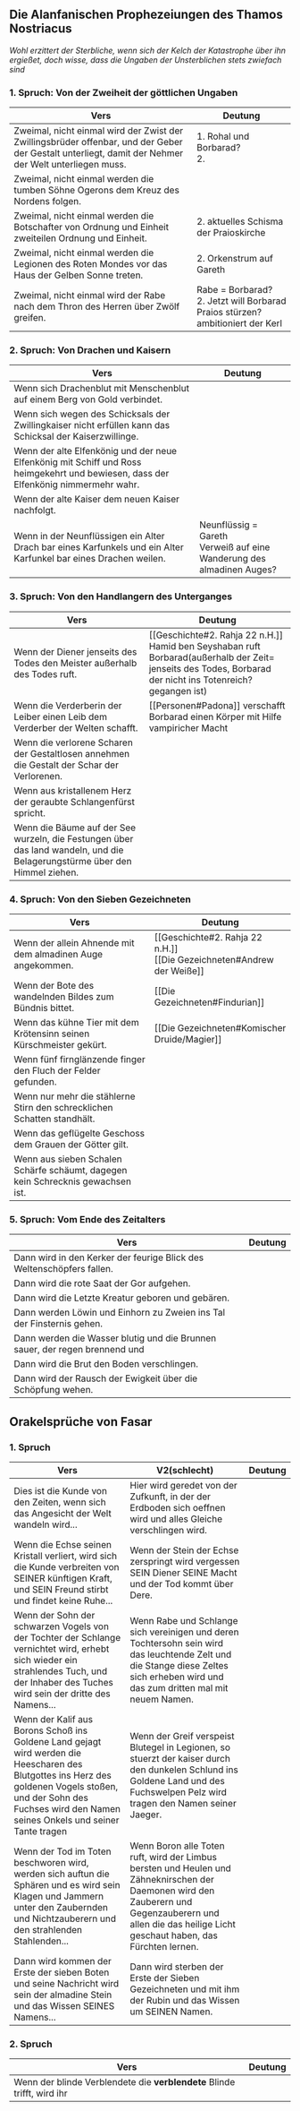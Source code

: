 ## Die Alanfanischen Prophezeiungen des Thamos Nostriacus

*Wohl erzittert der Sterbliche, wenn sich der Kelch der Katastrophe über ihn ergießet, doch wisse, dass die Ungaben der Unsterblichen stets zwiefach sind*

### 1. Spruch: Von der Zweiheit der göttlichen Ungaben
| Vers                                                                                                                                                 | Deutung                                                                          |
| ---------------------------------------------------------------------------------------------------------------------------------------------------- | -------------------------------------------------------------------------------- |
| Zweimal, nicht einmal wird der Zwist der Zwillingsbrüder offenbar, und der Geber der Gestalt unterliegt, damit der Nehmer der Welt unterliegen muss. | 1. Rohal und Borbarad?<br>2.                                                     |
| Zweimal, nicht einmal werden die tumben Söhne Ogerons dem Kreuz des Nordens folgen.                                                                  |                                                                                  |
| Zweimal, nicht einmal werden die Botschafter von Ordnung und Einheit zweiteilen Ordnung und Einheit.                                                 | 2. aktuelles Schisma der Praioskirche                                            |
| Zweimal, nicht einmal werden die Legionen des Roten Mondes vor das Haus der Gelben Sonne treten.                                                     | 2. Orkenstrum auf Gareth                                                         |
| Zweimal, nicht einmal wird der Rabe nach dem Thron des Herren über Zwölf greifen.                                                                    | Rabe = Borbarad?<br>2. Jetzt will Borbarad Praios stürzen? ambitioniert der Kerl |

### 2. Spruch: Von Drachen und Kaisern 
| Vers                                                                                                                                | Deutung                                                                 |
| ----------------------------------------------------------------------------------------------------------------------------------- | ----------------------------------------------------------------------- |
| Wenn sich Drachenblut mit Menschenblut auf einem Berg von Gold verbindet.                                                           |                                                                         |
| Wenn sich wegen des Schicksals der Zwillingkaiser nicht erfüllen kann das Schicksal der Kaiserzwillinge.                            |                                                                         |
| Wenn der alte Elfenkönig und der neue Elfenkönig mit Schiff und Ross heimgekehrt und bewiesen, dass der Elfenkönig nimmermehr wahr. |                                                                         |
| Wenn der alte Kaiser dem neuen Kaiser nachfolgt.                                                                                    |                                                                         |
| Wenn in der Neunflüssigen ein Alter Drach bar eines Karfunkels und ein Alter Karfunkel bar eines Drachen weilen.                    | Neunflüssig = Gareth<br>Verweiß auf eine Wanderung des almadinen Auges? |

### 3. Spruch: Von den Handlangern des Unterganges 
| Vers                                                                                                                      | Deutung                                                                                                                                                       |
| ------------------------------------------------------------------------------------------------------------------------- | ------------------------------------------------------------------------------------------------------------------------------------------------------------- |
| Wenn der Diener jenseits des Todes den Meister außerhalb des Todes ruft.                                                  | [[Geschichte#2. Rahja 22 n.H.]]<br>Hamid ben Seyshaban ruft Borbarad(außerhalb der Zeit= jenseits des Todes, Borbarad der nicht ins Totenreich? gegangen ist) |
| Wenn die Verderberin der Leiber einen Leib dem Verderber der Welten schafft.                                              | [[Personen#Padona]] verschafft Borbarad einen Körper mit Hilfe vampiricher Macht                                                                              |
| Wenn die verlorene Scharen der Gestaltlosen annehmen die Gestalt der Schar der Verlorenen.                                |                                                                                                                                                               |
| Wenn aus kristallenem Herz der geraubte Schlangenfürst spricht.                                                           |                                                                                                                                                               |
| Wenn die Bäume auf der See wurzeln, die Festungen über das land wandeln, und die Belagerungstürme über den Himmel ziehen. |                                                                                                                                                               |

### 4. Spruch: Von den Sieben Gezeichneten 
| Vers                                                                            | Deutung                                                                   |
| ------------------------------------------------------------------------------- | ------------------------------------------------------------------------- |
| Wenn der allein Ahnende mit dem almadinen Auge angekommen.                      | [[Geschichte#2. Rahja 22 n.H.]] <br>[[Die Gezeichneten#Andrew der Weiße]] |
| Wenn der Bote des wandelnden Bildes zum Bündnis bittet.                         | [[Die Gezeichneten#Findurian]]                                            |
| Wenn das kühne Tier mit dem Krötensinn seinen Kürschmeister gekürt.             | [[Die Gezeichneten#Komischer Druide/Magier]]                              |
| Wenn fünf firnglänzende finger den Fluch der Felder gefunden.                   |                                                                           |
| Wenn nur mehr die stählerne Stirn den schrecklichen Schatten standhält.         |                                                                           |
| Wenn das geflügelte Geschoss dem Grauen der Götter gilt.                        |                                                                           |
| Wenn aus sieben Schalen Schärfe schäumt, dagegen kein Schrecknis gewachsen ist. |                                                                           |

### 5. Spruch: Vom Ende des Zeitalters 
|Vers|Deutung|
|---|---|
|Dann wird in den Kerker der feurige Blick des Weltenschöpfers fallen. ||
|Dann wird die rote Saat der Gor aufgehen. ||
|Dann wird die Letzte Kreatur geboren und gebären. ||
|Dann werden Löwin und Einhorn zu Zweien ins Tal der Finsternis gehen. ||
|Dann werden die Wasser blutig und die Brunnen sauer, der regen brennend und|| das Land schimmelig. 
|Dann wird die Brut den Boden verschlingen.||
|Dann wird der Rausch der Ewigkeit über die Schöpfung wehen.||

## Orakelsprüche von Fasar
### 1. Spruch
| Vers                                                                                                                                                                                                                 | V2(schlecht)                                                                                                                                                                                              | Deutung |
| -------------------------------------------------------------------------------------------------------------------------------------------------------------------------------------------------------------------- | --------------------------------------------------------------------------------------------------------------------------------------------------------------------------------------------------------- | ------- |
| Dies ist die Kunde von den Zeiten, wenn sich das Angesicht der Welt wandeln wird...                                                                                                                                  | Hier wird geredet von der Zufkunft, in der der Erdboden sich oeffnen wird und alles Gleiche verschlingen wird.                                                                                            |         |
| Wenn die Echse seinen Kristall verliert, wird sich die Kunde verbreiten von SEINER künftigen Kraft, und SEIN Freund stirbt und findet keine Ruhe...                                                                  | Wenn der Stein der Echse zerspringt wird vergessen SEIN Diener SEINE Macht und der Tod kommt über Dere.                                                                                                   |         |
| Wenn der Sohn der schwarzen Vogels von der Tochter der Schlange vernichtet wird, erhebt sich wieder ein strahlendes Tuch, und der Inhaber des Tuches wird sein der dritte des Namens...                              | Wenn Rabe und Schlange sich vereinigen und deren Tochtersohn sein wird das leuchtende Zelt und die Stange diese Zeltes sich erheben wird und das zum dritten mal mit neuem Namen.                         |         |
| Wenn der Kalif aus Borons Schoß ins Goldene Land gejagt wird werden die Heescharen des Blutgottes ins Herz des goldenen Vogels stoßen, und der Sohn des Fuchses wird den Namen seines Onkels und seiner Tante tragen | Wenn der Greif verspeist Blutegel in Legionen, so stuerzt der kaiser durch den dunkelen Schlund ins Goldene Land und des Fuchswelpen Pelz wird tragen den Namen seiner Jaeger.                            |         |
| Wenn der Tod im Toten beschworen wird, werden sich auftun die Sphären und es wird sein Klagen und Jammern unter den Zaubernden und Nichtzauberern und den strahlenden Stahlenden...                                  | Wenn Boron alle Toten ruft, wird der Limbus bersten und Heulen und Zähneknirschen der Daemonen wird den Zauberern und Gegenzauberern und allen die das heilige Licht geschaut haben, das Fürchten lernen. |         |
| Dann wird kommen der Erste der sieben Boten und seine Nachricht wird sein der almadine Stein und das Wissen SEINES Namens...                                                                                         | Dann wird sterben der Erste der Sieben Gezeichneten und mit ihm der Rubin und das Wissen um SEINEN Namen.                                                                                                 |         |

### 2. Spruch
|Vers|Deutung|
|---|---|
|Wenn der blinde Verblendete die **verblendete** Blinde trifft, wird ihr||
